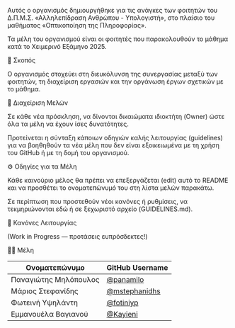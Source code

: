 Αυτός ο οργανισμός δημιουργήθηκε για τις ανάγκες των φοιτητών του Δ.Π.Μ.Σ. «Αλληλεπίδραση Ανθρώπου - Υπολογιστή», στο πλαίσιο του μαθήματος «Οπτικοποίηση της Πληροφορίας».

Τα μέλη του οργανισμού είναι οι φοιτητές που παρακολουθούν το μάθημα κατά το Χειμερινό Εξάμηνο 2025.

🎯 Σκοπός

Ο οργανισμός στοχεύει στη διευκόλυνση της συνεργασίας μεταξύ των φοιτητών, τη διαχείριση εργασιών και την οργάνωση έργων σχετικών με το μάθημα.

👥 Διαχείριση Μελών

Σε κάθε νέα πρόσκληση, να δίνονται δικαιώματα ιδιοκτήτη (Owner) ώστε όλα τα μέλη να έχουν ίσες δυνατότητες.

Προτείνεται η σύνταξη κάποιων οδηγιών καλής λειτουργίας (guidelines) για να βοηθηθούν τα νέα μέλη που δεν είναι εξοικειωμένα με τη χρήση του GitHub ή με τη δομή του οργανισμού.

⚙️ Οδηγίες για τα Μέλη

Κάθε καινούριο μέλος θα πρέπει να επεξεργάζεται (edit) αυτό το README και να προσθέτει το ονοματεπώνυμό του στη λίστα μελών παρακάτω.

Σε περίπτωση που προστεθούν νέοι κανόνες ή ρυθμίσεις, να τεκμηριώνονται εδώ ή σε ξεχωριστό αρχείο (GUIDELINES.md).

📜 Κανόνες Λειτουργίας

(Work in Progress — προτάσεις ευπρόσδεκτες!)

🧑‍💻 Μέλη

| Ονοματεπώνυμο                    | GitHub Username                          | 
| -------------------------------- | ---------------------------------------- |
| Παναγιώτης Μηλόπουλος | [@panamilo](https://github.com/panamilo) |
| Μάριος Στεφανίδης     | [@mstephanidhs](https://github.com/mstephanidhs)    |
| Φωτεινή Υψηλάντη      | [@fotiniyp](https://github.com/fotiniyp)          |  
| Εμμανουέλα Βαγιανού      | [@Kayieni](https://github.com/Kayieni)          |  
